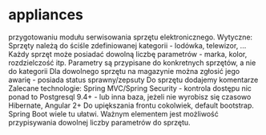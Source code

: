 # appliances
przygotowaniu modułu serwisowania sprzętu elektronicznego. Wytyczne: Sprzęty należą do ściśle zdefiniowanej kategorii - lodówka, telewizor, ... Każdy sprzęt może posiadać dowolną liczbę parametrów - marka, kolor, rozdzielczość itp. Parametry są przypisane do konkretnych sprzętów, a nie do kategorii Dla dowolnego sprzętu na magazynie można zgłosić jego awarię - posiada status sprawny/zepsuty Do sprzętu dodajemy komentarze Zalecane technologie: Spring MVC/Spring Security - kontrola dostępu nic ponad to Postgresql 9.4+ - lub inna baza, jeżeli nie wyrobisz się czasowo Hibernate,  Angular 2+ Do upiększania frontu cokolwiek, default bootstrap.  Spring Boot wiele tu ułatwi.  Ważnym elementem jest możliwość przypisywania dowolnej liczby parametrów do sprzętu.
